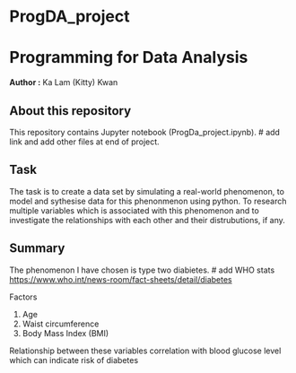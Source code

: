 # ProgDA_project

# Programming for Data Analysis
**Author :** Ka Lam (Kitty) Kwan



## About this repository

This repository contains Jupyter notebook (ProgDa_project.ipynb). # add link and add other files at end of project.

## Task

The task is to create a data set by simulating a real-world phenomenon, to model and sythesise data for this phenonmenon using python. To research multiple variables which is associated with this phenomenon and to investigate the relationships with each other and their distrubutions, if any.

## Summary

The phenomenon I have chosen is type two diabietes. # add WHO stats https://www.who.int/news-room/fact-sheets/detail/diabetes

Factors

1. Age
2. Waist circumference
3. Body Mass Index (BMI)

Relationship between these variables correlation with blood glucose level which can indicate risk of diabetes